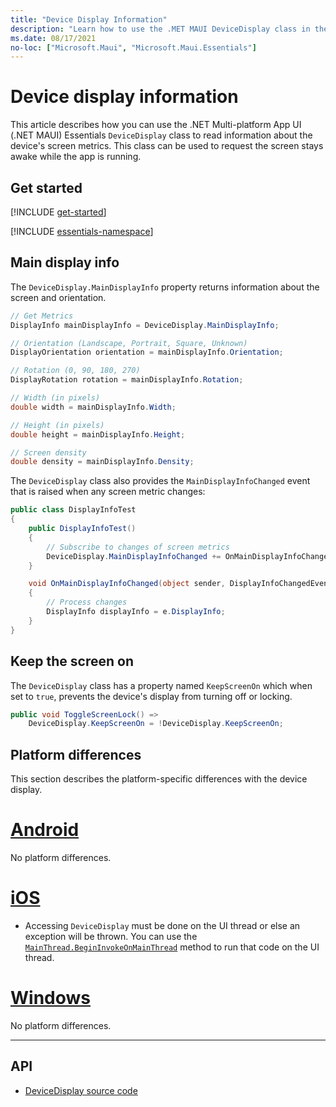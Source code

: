 ```yaml
---
title: "Device Display Information"
description: "Learn how to use the .MET MAUI DeviceDisplay class in the Microsoft.Maui.Essentials namespace, which provides screen metrics for the device on which the app is running."
ms.date: 08/17/2021
no-loc: ["Microsoft.Maui", "Microsoft.Maui.Essentials"]
---
```


# Device display information

This article describes how you can use the .NET Multi-platform App UI (.NET MAUI) Essentials `DeviceDisplay` class to read information about the device's screen metrics. This class can be used to request the screen stays awake while the app is running.

## Get started

[!INCLUDE [get-started](includes/get-started.md)]

[!INCLUDE [essentials-namespace](includes/essentials-namespace.md)]

## Main display info

The `DeviceDisplay.MainDisplayInfo` property returns information about the screen and orientation.

```csharp
// Get Metrics
DisplayInfo mainDisplayInfo = DeviceDisplay.MainDisplayInfo;

// Orientation (Landscape, Portrait, Square, Unknown)
DisplayOrientation orientation = mainDisplayInfo.Orientation;

// Rotation (0, 90, 180, 270)
DisplayRotation rotation = mainDisplayInfo.Rotation;

// Width (in pixels)
double width = mainDisplayInfo.Width;

// Height (in pixels)
double height = mainDisplayInfo.Height;

// Screen density
double density = mainDisplayInfo.Density;
```

The `DeviceDisplay` class also provides the `MainDisplayInfoChanged` event that is raised when any screen metric changes:

```csharp
public class DisplayInfoTest
{
    public DisplayInfoTest()
    {
        // Subscribe to changes of screen metrics
        DeviceDisplay.MainDisplayInfoChanged += OnMainDisplayInfoChanged;
    }

    void OnMainDisplayInfoChanged(object sender, DisplayInfoChangedEventArgs  e)
    {
        // Process changes
        DisplayInfo displayInfo = e.DisplayInfo;
    }
}
```

## Keep the screen on

The `DeviceDisplay` class has a property named `KeepScreenOn` which when set to `true`, prevents the device's display from turning off or locking.

```csharp
public void ToggleScreenLock() =>
    DeviceDisplay.KeepScreenOn = !DeviceDisplay.KeepScreenOn;
```

## Platform differences

This section describes the platform-specific differences with the device display.

<!-- markdownlint-disable MD025 -->
# [Android](#tab/android)

No platform differences.

# [iOS](#tab/ios)

- Accessing `DeviceDisplay` must be done on the UI thread or else an exception will be thrown. You can use the [`MainThread.BeginInvokeOnMainThread`](main-thread.md) method to run that code on the UI thread.

# [Windows](#tab/windows)

No platform differences.

-----
<!-- markdownlint-enable MD025 -->

## API

- [DeviceDisplay source code](https://github.com/xamarin/Essentials/tree/main/Xamarin.Essentials/DeviceDisplay)
<!-- - [DeviceDisplay API documentation](xref:Microsoft.Maui.Essentials.DeviceDisplay)-->

